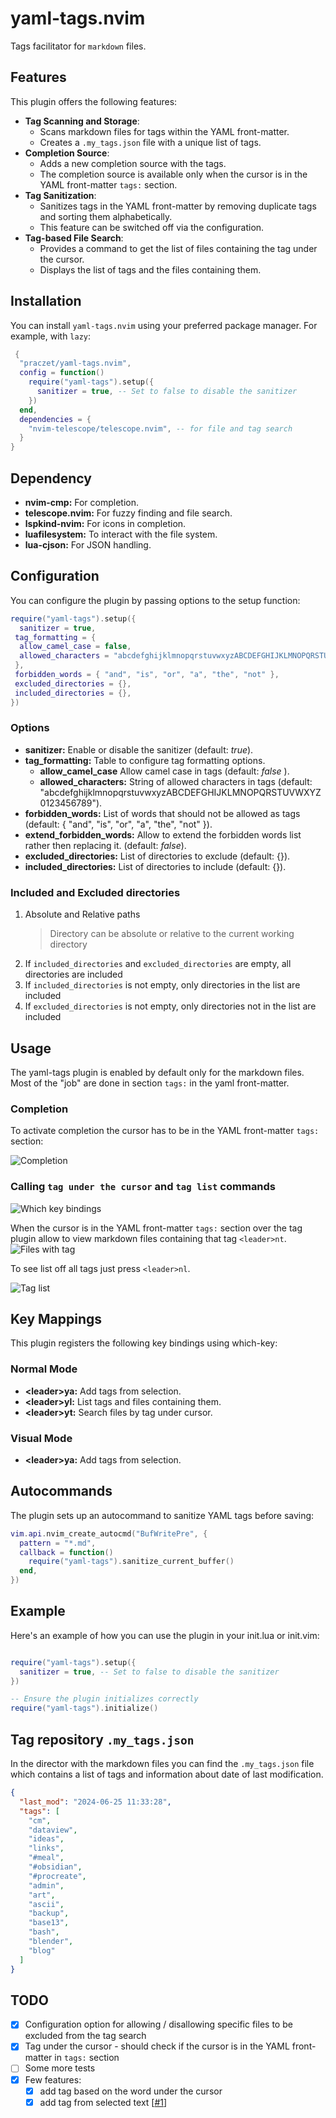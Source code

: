 # yaml-tags.nvim

Tags facilitator for `markdown` files.

## Features

This plugin offers the following features:

- **Tag Scanning and Storage**:
  - Scans markdown files for tags within the YAML front-matter.
  - Creates a `.my_tags.json` file with a unique list of tags.
- **Completion Source**:
  - Adds a new completion source with the tags.
  - The completion source is available only when the cursor is in the YAML
    front-matter `tags:` section.
- **Tag Sanitization**:
  - Sanitizes tags in the YAML front-matter by removing duplicate tags
    and sorting them alphabetically.
  - This feature can be switched off via the configuration.
- **Tag-based File Search**:
  - Provides a command to get the list of files containing the tag under the cursor.
  - Displays the list of tags and the files containing them.

## Installation

You can install `yaml-tags.nvim` using your preferred package manager.
For example, with `lazy`:

```lua
 {
  "praczet/yaml-tags.nvim",
  config = function()
    require("yaml-tags").setup({
      sanitizer = true, -- Set to false to disable the sanitizer
    })
  end,
  dependencies = {
    "nvim-telescope/telescope.nvim", -- for file and tag search
  }
}
```

## Dependency

- **nvim-cmp:** For completion.
- **telescope.nvim:** For fuzzy finding and file search.
- **lspkind-nvim:** For icons in completion.
- **luafilesystem:** To interact with the file system.
- **lua-cjson:** For JSON handling.

## Configuration

You can configure the plugin by passing options to the setup function:

```lua
require("yaml-tags").setup({
  sanitizer = true,
 tag_formatting = {
  allow_camel_case = false,
  allowed_characters = "abcdefghijklmnopqrstuvwxyzABCDEFGHIJKLMNOPQRSTUVWXYZ0123456789",
 },
 forbidden_words = { "and", "is", "or", "a", "the", "not" },
 excluded_directories = {},
 included_directories = {},
})

```

### Options

- **sanitizer:** Enable or disable the sanitizer (default: _true_).
- **tag_formatting:** Table to configure tag formatting options.
  - **allow_camel_case** Allow camel case in tags (default: _false_ ).
  - **allowed_characters:** String of allowed characters in tags
    (default: "abcdefghijklmnopqrstuvwxyzABCDEFGHIJKLMNOPQRSTUVWXYZ0123456789").
- **forbidden_words:** List of words that should not be allowed as tags
  (default: { "and", "is", "or", "a", "the", "not" }).
- **extend_forbidden_words:** Allow to extend the forbidden words list rather
  then replacing it. (default: _false_).
- **excluded_directories:** List of directories to exclude (default: {}).
- **included_directories:** List of directories to include (default: {}).

### Included and Excluded directories

1. Absolute and Relative paths
   > Directory can be absolute or relative to the current working directory
2. If `included_directories` and `excluded_directories` are empty,
   all directories are included
3. If `included_directories` is not empty, only directories in the list are included
4. If `excluded_directories` is not empty, only directories not in the list are included

## Usage

The yaml-tags plugin is enabled by default only for the markdown files.
Most of the "job" are done in section `tags:` in the yaml front-matter.

### Completion

To activate completion the cursor has to be in the YAML front-matter `tags:` section:

![Completion](media/ytags-completion.png)

### Calling `tag under the cursor` and `tag list` commands

![Which key bindings](media/ytags-which-keys.png)

When the cursor is in the YAML front-matter `tags:` section over the tag plugin
allow to view markdown files containing that tag `<leader>nt`.
![Files with tag](media/ytags-file-sql.png)

To see list off all tags just press `<leader>nl`.

![Tag list](media/ytags-tags.png)

## Key Mappings

This plugin registers the following key bindings using which-key:

### Normal Mode

- **\<leader\>ya:** Add tags from selection.
- **\<leader\>yl:** List tags and files containing them.
- **\<leader\>yt:** Search files by tag under cursor.

### Visual Mode

- **\<leader\>ya:** Add tags from selection.

## Autocommands

The plugin sets up an autocommand to sanitize YAML tags before saving:

```lua
vim.api.nvim_create_autocmd("BufWritePre", {
  pattern = "*.md",
  callback = function()
    require("yaml-tags").sanitize_current_buffer()
  end,
})
```

## Example

Here's an example of how you can use the plugin in your init.lua or init.vim:

```lua

require("yaml-tags").setup({
  sanitizer = true, -- Set to false to disable the sanitizer
})

-- Ensure the plugin initializes correctly
require("yaml-tags").initialize()
```

## Tag repository `.my_tags.json`

In the director with the markdown files you can find the `.my_tags.json` file
which contains a list of tags and information about date of last modification.

```json
{
  "last_mod": "2024-06-25 11:33:28",
  "tags": [
    "cm",
    "dataview",
    "ideas",
    "links",
    "#meal",
    "#obsidian",
    "#procreate",
    "admin",
    "art",
    "ascii",
    "backup",
    "base13",
    "bash",
    "blender",
    "blog"
  ]
}
```

## TODO

- [x] Configuration option for allowing / disallowing specific files
      to be excluded from the tag search
- [x] Tag under the cursor - should check if the cursor is in the YAML
      front-matter in `tags:` section
- [ ] Some more tests
- [x] Few features:
  - [x] add tag based on the word under the cursor
  - [x] add tag from selected text [[\#1](https://github.com/Praczet/yaml-tags.nvim/issues/1)]
